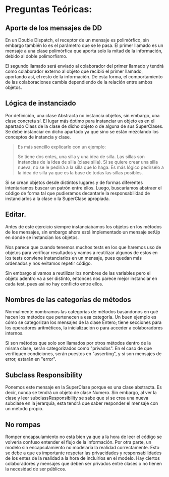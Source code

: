 # Preguntas Teóricas:

## Aporte de los mensajes de DD
En un Double Dispatch, el receptor de un mensaje es polimórfico, sin embargo también lo es el parámetro que se le pasa.
El primer llamado es un mensaje a una clase polimórfica que aporta solo la mitad de la información, debido al doble polimorfísmo. 

El segundo llamado será enviado al colaborador del primer llamado y tendrá como colaborador externo al objeto que recibió el primer llamado, aportando así, el resto de la información. De esta forma, el comportamiento de las colaboraciones cambia dependiendo de la relación entre ambos objetos.

## Lógica de instanciado

Por definición, una clase Abstracta no instancia objetos, sin embargo, una clase concreta sí. El lugar más óptimo para instanciar un objeto es en el apartado Class de la clase de dicho objeto o de alguna de sus SuperClases. Se debe instanciar en dicho apartado ya que sino se están mezclando los conceptos de instancia y clase. 

> Es más sencillo explicarlo con un ejemplo:
> 
> Se tiene dos entes, una silla y una idea de silla. Las sillas son instancias de la idea de silla (clase silla). Si se quiere crear una silla nueva, no se le pediría a la silla que lo haga. Es más lógico pedirselo a la idea de silla ya que es la base de todas las sillas posibles.

Si se crean objetos desde distintos lugares y de formas diferentes intentaríamos buscar un patrón entre ellos. Luego, buscaríamos abstraer el código de forma tal que pudieramos decantarle la responsabilidad de instanciarlos a la clase o la SuperClase apropiada.

## Editar.

Antes de este ejercicio siempre instanciabamos los objetos en los métodos de los mensajes, sin embargo ahora está implementado un mensaje setUp en donde se instancian los objetos. 

Nos parece que cuando tenemos muchos tests en los que haremos uso de objetos para verificar resultados y vamos a reutilizar algunos de estos en los tests conviene instanciarlos en un mensaje, pues quedan más ordenados y nos evitamos repetir código.

Sin embargo si vamos a reutilizar los nombres de las variables pero el objeto adentro va a ser distinto, entonces nos parece mejor instanciar en cada test, pues así no hay conflicto entre ellos.

## Nombres de las categorías de métodos
Normalmente nombramos las categorías de métodos basándonos en qué hacen los métodos que pertenecen a esa categoría. Un buen ejemplo es cómo se categorizan los mensajes de la clase Entero; tiene secciones para los operadores aritméticos, la inicialización o para acceder a colaboradores internos. 

Si son métodos que solo son llamados por otros métodos dentro de la misma clase, serán categorizados como "privados". En el caso de que verifiquen condiciones, serán puestos en "asserting", y si son mensajes de error, estarán en "error".

## Subclass Responsibility

Ponemos este mensaje en la SuperClase porque es una clase abstracta. Es decir, nunca se tendrá un objeto de clase Numero. Sin embargo, al ver la clase y leer subclassResponsibility se sabe que si se crea una nueva subclase en la jerarquía, esta tendrá que saber responder el mensaje con un método propio.

## No rompas

Romper encapsulamiento no está bien ya que a la hora de leer el código se volvería confuso entender el flujo de la información. Por otra parte, un modelo sin encapsulamiento no modelaría la realidad correctamente. Esto se debe a que es importante respetar las privacidades y responsabilidades de los entes de la realidad a la hora de incluirlos en el modelo. Hay ciertos colaboradores y mensajes que deben ser privados entre clases o no tienen la necesidad de ser públicos.


